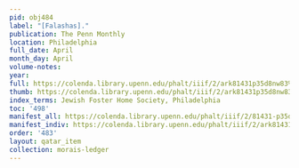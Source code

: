 ```yaml
---
pid: obj484
label: "[Falashas]."
publication: The Penn Monthly
location: Philadelphia
full_date: April
month_day: April
volume-notes:
year:
full: https://colenda.library.upenn.edu/phalt/iiif/2/ark81431p35d8nw83%2FSHA256E-s6491347--81fa438c7f8ab6c104762013be6d0d1cae5b307b6f81536fff4aa06b90c311f5.jpeg/full/3500,/0/default.jpg
thumb: https://colenda.library.upenn.edu/phalt/iiif/2/ark81431p35d8nw83%2FSHA256E-s6491347--81fa438c7f8ab6c104762013be6d0d1cae5b307b6f81536fff4aa06b90c311f5.jpeg/full/!200,200/0/default.jpg
index_terms: Jewish Foster Home Society, Philadelphia
toc: '498'
manifest_all: https://colenda.library.upenn.edu/phalt/iiif/2/81431-p35d8nw83/manifest
manifest_indiv: https://colenda.library.upenn.edu/phalt/iiif/2/ark81431p35d8nw83%2FSHA256E-s6491347--81fa438c7f8ab6c104762013be6d0d1cae5b307b6f81536fff4aa06b90c311f5.jpeg
order: '483'
layout: qatar_item
collection: morais-ledger
---
```

